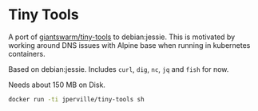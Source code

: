 # Tiny Tools

A port of [giantswarm/tiny-tools](https://github.com/giantswarm/tiny-tools) to debian:jessie.
This is motivated by working around DNS issues with Alpine base when running in kubernetes containers.

Based on debian:jessie. Includes `curl`, `dig`, `nc`, `jq` and `fish` for now.

Needs about 150 MB on Disk.

```bash
docker run -ti jperville/tiny-tools sh
```
